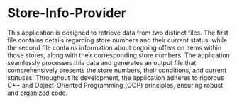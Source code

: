 # Store-Info-Provider

This application is designed to retrieve data from two distinct files. The first file contains details regarding store numbers and their current status, while the second file contains information about ongoing offers on items within those stores, along with their corresponding store numbers. The application seamlessly processes this data and generates an output file that comprehensively presents the store numbers, their conditions, and current statuses. Throughout its development, the application adheres to rigorous C++ and Object-Oriented Programming (OOP) principles, ensuring robust and organized code.




